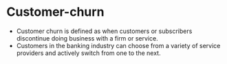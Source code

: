 # Customer-churn

- Customer churn is defined as when customers or subscribers discontinue doing business with a firm or service.  
- Customers in the banking industry can choose from a variety of service providers and actively switch from one to the next. 
